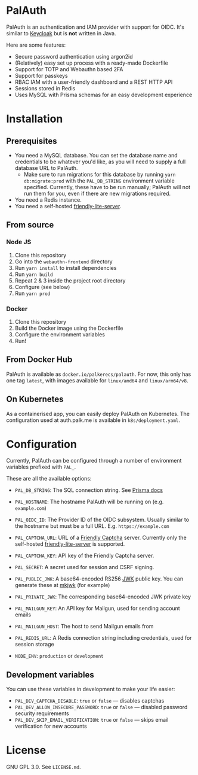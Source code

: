 # PalAuth

PalAuth is an authentication and IAM provider with support for OIDC. It's similar to [Keycloak](https://www.keycloak.org/) but is **not** written in Java.

Here are some features:

- Secure password authentication using argon2id
- (Relatively) easy set up process with a ready-made Dockerfile
- Support for TOTP and Webauthn based 2FA
- Support for passkeys
- RBAC IAM with a user-friendly dashboard and a REST HTTP API
- Sessions stored in Redis
- Uses MySQL with Prisma schemas for an easy development experience

# Installation

## Prerequisites

- You need a MySQL database. You can set the database name and credentials to be whatever you'd like, as you will need to supply a full database URL to PalAuth.
    - Make sure to run migrations for this database by running `yarn db:migrate:prod` with the `PAL_DB_STRING` environment variable specified. Currently, these have to be run manually; PalAuth will not run them for you, even if there are new migrations required.
- You need a Redis instance.
- You need a self-hosted [friendly-lite-server](https://github.com/FriendlyCaptcha/friendly-lite-server).

## From source

### Node JS
1. Clone this repository
2. Go into the `webauthn-frontend` directory
2. Run `yarn install` to install dependencies
3. Run `yarn build`
4. Repeat 2 & 3 inside the project root directory
5. Configure (see below)
6. Run `yarn prod`

### Docker
1. Clone this repository
2. Build the Docker image using the Dockerfile
3. Configure the environment variables
4. Run!

## From Docker Hub
PalAuth is available as `docker.io/palkerecs/palauth`. For now, this only has one tag `latest`, with images available for `linux/amd64` and `linux/arm64/v8`.

## On Kubernetes
As a containerised app, you can easily deploy PalAuth on Kubernetes. The configuration used at auth.palk.me is available in `k8s/deployment.yaml`.

# Configuration
Currently, PalAuth can be configured through a number of environment variables prefixed with `PAL_`.

These are all the available options:

- `PAL_DB_STRING`: The SQL connection string. See [Prisma docs](https://www.prisma.io/docs/concepts/database-connectors/mysql#connection-url)
- `PAL_HOSTNAME`: The hostname PalAuth will be running on (e.g. `example.com`)
- `PAL_OIDC_ID`: The Provider ID of the OIDC subsystem. Usually similar to the hostname but must be a full URL. E.g. `https://example.com`
- `PAL_CAPTCHA_URL`: URL of a [Friendly Captcha](https://friendlycaptcha.com/) server. Currently only the self-hosted [friendly-lite-server](https://github.com/FriendlyCaptcha/friendly-lite-server) is supported.
- `PAL_CAPTCHA_KEY`: API key of the Friendly Captcha server.
- `PAL_SECRET`: A secret used for session and CSRF signing.
- `PAL_PUBLIC_JWK`: A base64-encoded RS256 [JWK](https://www.rfc-editor.org/rfc/rfc7517) public key. You can generate these at [mkjwk](https://mkjwk.org/) (for example)
- `PAL_PRIVATE_JWK`: The corresponding base64-encoded JWK private key
- `PAL_MAILGUN_KEY`: An API key for Mailgun, used for sending account emails
- `PAL_MAILGUN_HOST`: The host to send Mailgun emails from
- `PAL_REDIS_URL`: A Redis connection string including credentials, used for session storage

- `NODE_ENV`: `production` or `development`

## Development variables
You can use these variables in development to make your life easier:

- `PAL_DEV_CAPTCHA_DISABLE`: `true` or `false` — disables captchas
- `PAL_DEV_ALLOW_INSECURE_PASSWORD`: `true` or `false` — disabled password security requirements
- `PAL_DEV_SKIP_EMAIL_VERIFICATION`: `true` or `false` — skips email verification for new accounts

# License
GNU GPL 3.0. See `LICENSE.md`.
